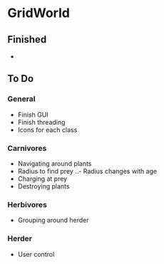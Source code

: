 # GridWorld

## Finished
-

## To Do

### General
- Finish GUI
- Finish threading
- Icons for each class

### Carnivores
- Navigating around plants
- Radius to find prey
..- Radius changes with age
- Charging at prey
- Destroying plants

### Herbivores
- Grouping around herder

### Herder
- User control